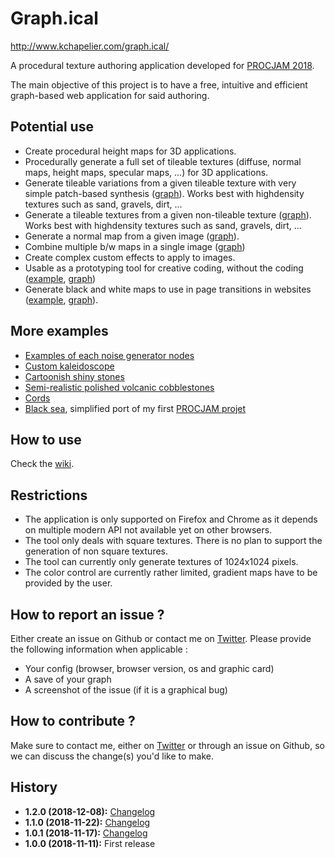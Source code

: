 # Graph.ical

http://www.kchapelier.com/graph.ical/

A procedural texture authoring application developed for [PROCJAM 2018](http://www.procjam.com/).

The main objective of this project is to have a free, intuitive and efficient graph-based web application for said authoring.

## Potential use

 * Create procedural height maps for 3D applications.
 * Procedurally generate a full set of tileable textures (diffuse, normal maps, height maps, specular maps, ...) for 3D applications.
 * Generate tileable variations from a given tileable texture with very simple patch-based synthesis ([graph](http://www.kchapelier.com/graph.ical/?gist=https://gist.github.com/kchapelier/07869fb98c5348605cd9dffd104580e5)). Works best with highdensity textures such as sand, gravels, dirt, ...
 * Generate a tileable textures from a given non-tileable texture ([graph](http://www.kchapelier.com/graph.ical/?gist=https://gist.github.com/kchapelier/b70aef495c97e306291b35dd57d9ddb3)). Works best with highdensity textures such as sand, gravels, dirt, ...
 * Generate a normal map from a given image ([graph](http://www.kchapelier.com/graph.ical/?gist=https://gist.github.com/kchapelier/f0e5741103160c1f7f89b8eb4a14e1a1)).
 * Combine multiple b/w maps in a single image ([graph](http://www.kchapelier.com/graph.ical/?gist=https://gist.github.com/kchapelier/c8cc088bdca781c421666656e0ea6723))
 * Create complex custom effects to apply to images.
 * Usable as a prototyping tool for creative coding, without the coding ([example](https://twitter.com/kchplr/status/1058008232063627266), [graph](http://www.kchapelier.com/graph.ical/?gist=https://gist.github.com/kchapelier/5a4648b643c914d676f6f62891cd2407))
 * Generate black and white maps to use in page transitions in websites ([example](https://twitter.com/kchplr/status/1061616749697744896), [graph](http://www.kchapelier.com/graph.ical/?gist=http://www.kchapelier.com/graph.ical/?gist=https://gist.github.com/kchapelier/be0b5de96b712fddcdf6d912078394ef)).

## More examples

 * [Examples of each noise generator nodes](http://www.kchapelier.com/graph.ical/?gist=https://gist.github.com/kchapelier/65608b65fd726c3f77ed9522e0524a56)
 * [Custom kaleidoscope](http://www.kchapelier.com/graph.ical/?gist=https://gist.github.com/kchapelier/69c85cb68ee4610a30548facf69e8bf9)
 * [Cartoonish shiny stones](http://www.kchapelier.com/graph.ical/?gist=https://gist.github.com/kchapelier/b801ea0ed3443dfb1af939f80f6b435f)
 * [Semi-realistic polished volcanic cobblestones](http://www.kchapelier.com/graph.ical/?gist=https://gist.github.com/kchapelier/49d95ca6190410872e9b5c1e3a7c7097)
 * [Cords](http://www.kchapelier.com/graph.ical/?gist=https://gist.github.com/kchapelier/b60f7b9b3f39895ec3082dc2f82fa520)
 * [Black sea](http://www.kchapelier.com/graph.ical/?gist=https://gist.github.com/kchapelier/a5a8e30cd99307d0920cdb6826055d08), simplified port of my first [PROCJAM projet](https://github.com/kchapelier/procjam2014)

## How to use

Check the [wiki](https://github.com/kchapelier/procjam2018/wiki/Help).

## Restrictions

 * The application is only supported on Firefox and Chrome as it depends on multiple modern API not available yet on other browsers.
 * The tool only deals with square textures. There is no plan to support the generation of non square textures.
 * The tool can currently only generate textures of 1024x1024 pixels.
 * The color control are currently rather limited, gradient maps have to be provided by the user.

## How to report an issue ?

Either create an issue on Github or contact me on [Twitter](https://twitter.com/kchplr). Please provide the following information when applicable :

 * Your config (browser, browser version, os and graphic card)
 * A save of your graph
 * A screenshot of the issue (if it is a graphical bug)

## How to contribute ?

Make sure to contact me, either on [Twitter](https://twitter.com/kchplr) or through an issue on Github, so we can discuss the change(s) you'd like to make.

## History

 * **1.2.0 (2018-12-08):** [Changelog](https://github.com/kchapelier/procjam2018/wiki/Changelogs#120-2018-12-08)
 * **1.1.0 (2018-11-22):** [Changelog](https://github.com/kchapelier/procjam2018/wiki/Changelogs#110-2018-11-22)
 * **1.0.1 (2018-11-17):** [Changelog](https://github.com/kchapelier/procjam2018/wiki/Changelogs#101-2018-11-17)
 * **1.0.0 (2018-11-11):** First release

